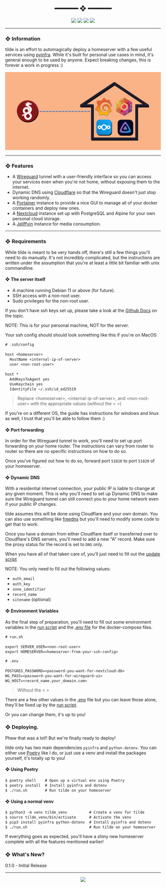 <h2 align="center"> ━━━━━━  ❖  ━━━━━━ </h2>

<!-- BADGES -->
<div align="center">
   <p></p>
   
   <img src="https://img.shields.io/github/stars/dotzenith/tilde?color=F8BD96&labelColor=302D41&style=for-the-badge">   

   <img src="https://img.shields.io/github/forks/dotzenith/tilde?color=DDB6F2&labelColor=302D41&style=for-the-badge">   

   <img src="https://img.shields.io/github/repo-size/dotzenith/tilde?color=ABE9B3&labelColor=302D41&style=for-the-badge">
   
   <img src="https://img.shields.io/github/commit-activity/y/dotzenith/tilde?color=96CDFB&labelColor=302D41&style=for-the-badge&label=COMMITS"/>
   <br>
</div>

<p/>

---

### ❖ Information 

  <b></b>

  tilde is an effort to automagically deploy a homeserver with a few useful services using [pyinfra](https://pyinfra.com/).
  While it's built for personal use cases in mind, it's general enough to be used by anyone. Expect breaking changes, this is forever a work in progress :)

  <b></b>

  <img src="https://github.com/dotzenith/dotzenith/blob/main/assets/tilde/tilde.png" alt="tilde photo">

---

### ❖ Features

  <b></b>

  - A [Wireguard](https://www.wireguard.com/) tunnel with a user-friendly interface so you can access your services even when you're not home, without exposing them to the internet. 
  - Dynamic DNS using [Cloudflare](https://www.cloudflare.com/) so that the Wireguard doesn't just stop working randomly.
  - A [Portainer](https://www.portainer.io/) instance to provide a nice GUI to manage all of your docker containers and deploy new ones.
  - A [Nextcloud](https://nextcloud.com/) instance set up with PostgreSQL and Alpine for your own personal cloud storage.
  - A [Jellffyin](https://jellyfin.org/) instance for media consumption.

---

### ❖ Requirements

While tilde is meant to be very hands off, there's still a few things you'll need to do manually. It's not incredibly complicated, but the instructions are written under the assumption that you're at least a little bit familiar with unix commandline.

<b></b>

#### ❖ The server itself

- A machine running Debian 11 or above (for future).
- SSH access with a non-root user.
- Sudo privileges for the non-root user.


If you don't have ssh keys set up, please take a look at the [Github Docs](https://docs.github.com/en/authentication/connecting-to-github-with-ssh/generating-a-new-ssh-key-and-adding-it-to-the-ssh-agent) on the topic.

NOTE: This is for your personal machine, NOT for the server. 

Your ssh config should should look something like this if you're on MacOS:


```
# .ssh/config

host <homeserver>
  HostName <internal-ip-of-server> 
  user <non-root-user>

host *
  AddKeysToAgent yes
  UseKeychain yes
  IdentityFile ~/.ssh/id_ed25519
```

> Replace \<homeserver\>, \<internal-ip-of-server\>, and \<non-root-user\> with the appropriate values (without the < >)

If you're on a different OS, the guide has instructions for windows and linux as well, I trust that you'll be able to follow them :)

<b></b>

#### ❖ Port forwarding

In order for the Wireguard tunnel to work, you'll need to set up port forwarding on your home router. The instructions can vary from router to router so there are no specific instructions on how to do so.

Once you've figured out how to do so, forward port `51820` to port `51820` of your homeserver.

<b></b>

#### ❖ Dynamic DNS

With a residential internet connection, your public IP is liable to change at any given moment. This is why you'll need to set up Dynamic DNS to make sure the Wireguard tunnel can still connect you to your home network even if your public IP changes.

tilde assumes this will be done using Cloudflare and your own domain. You can also use something like [freedns](https://freedns.afraid.org/) but you'll need to modify some code to get that to work. 

Once you have a domain from either Cloudflare itself or transferred over to Cloudflare's DNS servers, you'll need to add a new "A" record. Make sure the proxy status for the record is set to `DNS` only.

When you have all of that taken care of, you'll just need to fill out the [update script](./tilde/templates/cloudflare-template.sh) 

NOTE: You only need to fill out the following values:

- `auth_email`
- `auth_key`
- `zone_identifier`
- `record_name`
- `sitename` (optional)

<b></b>

#### ❖ Environment Variables

As the final step of preparation, you'll need to fill out some environment variables in the [run script](./run.sh) and the [.env file](./tilde/compose/.env) for the docker-compose files.

```
# run.sh

export SERVER_USER=<non-root-user>
export HOMESERVER=<homeserver-from-your-ssh-config>
```

```
# .env

POSTGRES_PASSWORD=<password-you-want-for-nextcloud-db>
WG_PASS=<password-you-want-for-wireguard-ui>
WG_HOST=<record_name.your_domain.com>
```
> Without the < >

There are a few other values in the [.env](./tilde/compose/.env) file but you can leave those alone, they'll be fixed up by the [run script](./run.sh). 

Or you can change them, it's up to you!

### ❖ Deploying.

Phew that was a lot!! But we're finally ready to deploy!

tilde only has two main dependencies `pyinfra` and `python-dotenv`. You can either use [Poetry](https://python-poetry.org/) like I do, or just use a venv and install the packages yourself, it's totally up to you!

#### ❖ Using Poetry

```
$ poetry shell    # Open up a virtual env using Poetry
$ poetry install  # Install pyinfra and dotenv 
$ ./run.sh        # Run tilde on your homeserver
```

#### ❖ Using a normal venv
```
$ python3 -m venv tilde_venv          # Create a venv for tilde
$ source tilde_venv/bin/activate      # Activate the venv
$ pip3 install pyinfra python-dotenv  # Install pyinfra and dotenv
$ ./run.sh                            # Run tilde on your homeserver
```

If everything goes as expected, you'll have a shiny new homeserver complete with all the features mentioned earlier!

### ❖ What's New? 

0.1.0 - Initial Release

---

<div align="center">

   <img src="https://img.shields.io/static/v1.svg?label=License&message=MIT&color=F5E0DC&labelColor=302D41&style=for-the-badge">

</div>
